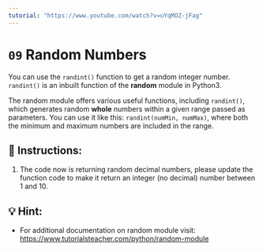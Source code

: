 ```yaml
---
tutorial: "https://www.youtube.com/watch?v=uYqMOZ-jFag"
---
```


# `09` Random Numbers

You can use the `randint()` function to get a random integer number. `randint()` is an inbuilt function of the **random** module in Python3.

 The random module offers various useful functions, including `randint()`, which generates random **whole** numbers within a given range passed as parameters. You can use it like this: `randint(numMin, numMax)`, where both the minimum and maximum numbers are included in the range.

## 📝 Instructions:

1. The code now is returning random decimal numbers, please update the function code to make it return an integer (no decimal) number between 1 and 10.

## 💡 Hint:

+ For additional documentation on random module visit: https://www.tutorialsteacher.com/python/random-module